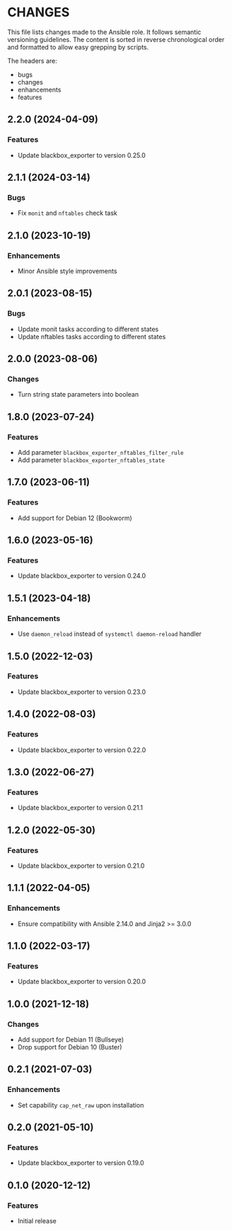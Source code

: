 # CHANGES

This file lists changes made to the Ansible role. It follows semantic versioning
guidelines. The content is sorted in reverse chronological order and formatted
to allow easy grepping by scripts.

The headers are:
- bugs
- changes
- enhancements
- features

## 2.2.0 (2024-04-09)

### Features

- Update blackbox_exporter to version 0.25.0

## 2.1.1 (2024-03-14)

### Bugs

- Fix `monit` and `nftables` check task

## 2.1.0 (2023-10-19)

### Enhancements

- Minor Ansible style improvements

## 2.0.1 (2023-08-15)

### Bugs

- Update monit tasks according to different states
- Update nftables tasks according to different states

## 2.0.0 (2023-08-06)

### Changes

- Turn string state parameters into boolean

## 1.8.0 (2023-07-24)

### Features

- Add parameter `blackbox_exporter_nftables_filter_rule`
- Add parameter `blackbox_exporter_nftables_state`

## 1.7.0 (2023-06-11)

### Features

- Add support for Debian 12 (Bookworm)

## 1.6.0 (2023-05-16)

### Features

- Update blackbox_exporter to version 0.24.0

## 1.5.1 (2023-04-18)

### Enhancements

- Use `daemon_reload` instead of `systemctl daemon-reload` handler

## 1.5.0 (2022-12-03)

### Features

- Update blackbox_exporter to version 0.23.0

## 1.4.0 (2022-08-03)

### Features

- Update blackbox_exporter to version 0.22.0

## 1.3.0 (2022-06-27)

### Features

- Update blackbox_exporter to version 0.21.1

## 1.2.0 (2022-05-30)

### Features

- Update blackbox_exporter to version 0.21.0

## 1.1.1 (2022-04-05)

### Enhancements

- Ensure compatibility with Ansible 2.14.0 and Jinja2 >= 3.0.0

## 1.1.0 (2022-03-17)

### Features

- Update blackbox_exporter to version 0.20.0

## 1.0.0 (2021-12-18)

### Changes

- Add support for Debian 11 (Bullseye)
- Drop support for Debian 10 (Buster)

## 0.2.1 (2021-07-03)

### Enhancements

- Set capability `cap_net_raw` upon installation

## 0.2.0 (2021-05-10)

### Features

- Update blackbox_exporter to version 0.19.0

## 0.1.0 (2020-12-12)

### Features

- Initial release
